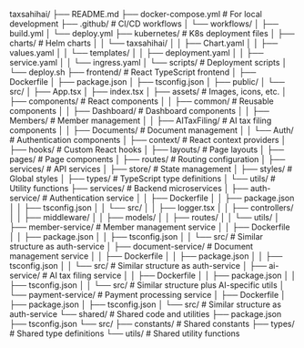 taxsahihai/
├── README.md
├── docker-compose.yml       # For local development
├── .github/                 # CI/CD workflows
│   └── workflows/
│       ├── build.yml
│       └── deploy.yml
├── kubernetes/              # K8s deployment files
│   ├── charts/              # Helm charts
│   │   └── taxsahihai/
│   │       ├── Chart.yaml
│   │       ├── values.yaml
│   │       └── templates/
│   │           ├── deployment.yaml
│   │           ├── service.yaml
│   │           └── ingress.yaml
│   └── scripts/             # Deployment scripts
│       └── deploy.sh
├── frontend/                # React TypeScript frontend
│   ├── Dockerfile
│   ├── package.json
│   ├── tsconfig.json
│   ├── public/
│   └── src/
│       ├── App.tsx
│       ├── index.tsx
│       ├── assets/          # Images, icons, etc.
│       ├── components/      # React components
│       │   ├── common/      # Reusable components
│       │   ├── Dashboard/   # Dashboard components
│       │   ├── Members/     # Member management
│       │   ├── AITaxFiling/ # AI tax filing components
│       │   ├── Documents/   # Document management
│       │   └── Auth/        # Authentication components
│       ├── context/         # React context providers
│       ├── hooks/           # Custom React hooks
│       ├── layouts/         # Page layouts
│       ├── pages/           # Page components
│       ├── routes/          # Routing configuration
│       ├── services/        # API services
│       ├── store/           # State management
│       ├── styles/          # Global styles
│       ├── types/           # TypeScript type definitions
│       └── utils/           # Utility functions
├── services/                # Backend microservices
│   ├── auth-service/        # Authentication service
│   │   ├── Dockerfile
│   │   ├── package.json
│   │   ├── tsconfig.json
│   │   └── src/
│   │       ├── logger.tsx
│   │       ├── controllers/
│   │       ├── middleware/
│   │       ├── models/
│   │       ├── routes/
│   │       └── utils/
│   ├── member-service/      # Member management service
│   │   ├── Dockerfile
│   │   ├── package.json
│   │   ├── tsconfig.json
│   │   └── src/             # Similar structure as auth-service
│   ├── document-service/    # Document management service
│   │   ├── Dockerfile
│   │   ├── package.json
│   │   ├── tsconfig.json
│   │   └── src/             # Similar structure as auth-service
│   ├── ai-service/          # AI tax filing service
│   │   ├── Dockerfile
│   │   ├── package.json
│   │   ├── tsconfig.json
│   │   └── src/             # Similar structure plus AI-specific utils
│   └── payment-service/     # Payment processing service
│       ├── Dockerfile
│       ├── package.json
│       ├── tsconfig.json
│       └── src/             # Similar structure as auth-service
└── shared/                  # Shared code and utilities
├── package.json
├── tsconfig.json
└── src/
├── constants/       # Shared constants
├── types/           # Shared type definitions
└── utils/           # Shared utility functions